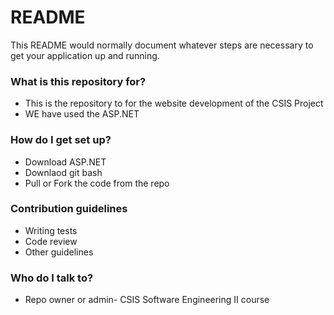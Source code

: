 # README #

This README would normally document whatever steps are necessary to get your application up and running.

### What is this repository for? ###

* This is the repository to for the website development of the CSIS Project
* WE have used the ASP.NET 

### How do I get set up? ###

* Download ASP.NET
* Downlaod git bash
* Pull or Fork the code from the repo

### Contribution guidelines ###

* Writing tests
* Code review
* Other guidelines

### Who do I talk to? ###

* Repo owner or admin- CSIS Software Engineering II course
